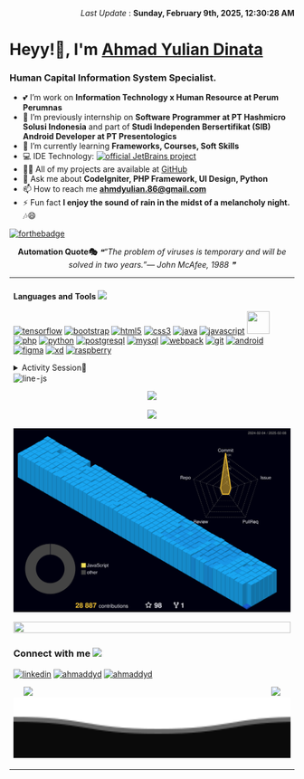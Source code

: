 <p align="right">
<!--RECENT_ACTIVITY:last_update-->
<i>Last Update</i> : <b>Sunday, February 9th, 2025, 12:30:28 AM</b>
<!--RECENT_ACTIVITY:last_update_end-->

<!-- Cover Bg -->
<div align="center">
<!--   <img width="100%" src="https://github.com/ahmaddyd/ahmaddyd/blob/master/assets/Ahmad%20Yulian%20Dinata%20-%20Background.png" alt="cover" /> -->
</div>

<!-- Header -->
# Heyy!👋, I'm [Ahmad Yulian Dinata](https://bit.ly/PORTFOLIOAhmadYulian)

<h3 align="justify">Human Capital Information System Specialist.</h3>

<!-- Description -->
- 💕 I’m work on **Information Technology x Human Resource at Perum Perumnas**
- 👑 I’m previously internship on **Software Programmer at PT Hashmicro Solusi Indonesia** and part of **Studi Independen Bersertifikat (SIB) Android Developer at PT Presentologics**
- 🌼 I’m currently learning **Frameworks, Courses, Soft Skills**
- 💻 IDE Technology: [![official JetBrains project](http://jb.gg/badges/official.svg)](https://confluence.jetbrains.com/display/ALL/JetBrains+on+GitHub)
- 👨‍💻 All of my projects are available at [GitHub](https://github.com/ahmaddyd)
- 🤖 Ask me about **CodeIgniter, PHP Framework, UI Design, Python**
- 📫 How to reach me **ahmdyulian.86@gmail.com**
- ⚡ Fun fact **I enjoy the sound of rain in the midst of a melancholy night.** 🎶😄

<!-- Badges Built With Love -->
[![forthebadge](https://forthebadge.com/images/badges/built-with-love.svg)](https://forthebadge.com)

<!-- Quote -->
<p align="center">
<b>Automation Quote🎭</b>
<!--STARTS_HERE_QUOTE_README-->
<i>❝“The problem of viruses is temporary and will be solved in two years.”— John McAfee, 1988  ❞</i>
<!--ENDS_HERE_QUOTE_README-->

<!-- Table -->
<table width="960px"><tr><td valign="top" width="50%">
<!-- Languages and Tools -->
<h4 align="left">Languages and Tools <img src = "https://media.giphy.com/media/H1jSPXCJmo8AZi3gdP/giphy.gif" width = 50px></h4>
<p align="left"> 
  <a href="https://www.tensorflow.org" target="_blank" rel="noreferrer"> <img src="https://github.com/ahmaddyd/skill-icons/blob/main/icons/TensorFlow-Dark.svg" alt="tensorflow" width="40" height="40"/></a>
  <a href="https://getbootstrap.com" target="_blank" rel="noreferrer"><img src="https://github.com/ahmaddyd/skill-icons/blob/main/icons/Bootstrap.svg" alt="bootstrap" width="40" height="40"/></a> 
  <a href="https://www.w3.org/html/" target="_blank" rel="noreferrer"> <img src="https://github.com/ahmaddyd/skill-icons/blob/main/icons/HTML.svg" alt="html5" width="40" height="40"/></a> 
  <a href="https://www.w3schools.com/css/" target="_blank" rel="noreferrer"> <img src="https://github.com/ahmaddyd/skill-icons/blob/main/icons/CSS.svg" alt="css3" width="40" height="40"/></a> 
  <a href="https://www.java.com" target="_blank" rel="noreferrer"> <img src="https://github.com/ahmaddyd/skill-icons/blob/main/icons/Java-Dark.svg" alt="java" width="40" height="40"/></a> 
  <a href="https://www.javascript.com/" target="_blank" rel="noreferrer"> <img src="https://github.com/ahmaddyd/skill-icons/blob/main/icons/JavaScript.svg" alt="javascript" width="40" height="40"/></a>
  <a href="https://kotlinlang.org" target="_blank" rel="noreferrer"> <img src="https://github.com/ahmaddyd/skill-icons/blob/main/icons/Kotlin-Dark.svg" width="40" height="40"/></a> 
  <a href="https://www.php.net" target="_blank" rel="noreferrer"> <img src="https://github.com/ahmaddyd/skill-icons/blob/main/icons/PHP-Dark.svg" alt="php" width="40" height="40"/></a>
  <a href="https://www.python.org" target="_blank" rel="noreferrer"> <img src="https://github.com/ahmaddyd/skill-icons/blob/main/icons/Python-Dark.svg" alt="python" width="40" height="40"/></a> 
  <a href="https://www.postgresql.org" target="_blank" rel="noreferrer"> <img src="https://github.com/ahmaddyd/skill-icons/blob/main/icons/PostgreSQL-Dark.svg" alt="postgresql" width="40" height="40"/></a> 
  <a href="https://www.mysql.com/" target="_blank" rel="noreferrer"> <img src="https://github.com/ahmaddyd/skill-icons/blob/main/icons/MySQL-Dark.svg" alt="mysql" width="40" height="40"/></a>
  <a href="https://webpack.js.org" target="_blank" rel="noreferrer"> <img src="https://github.com/ahmaddyd/skill-icons/blob/main/icons/Webpack-Dark.svg" alt="webpack" width="40" height="40"/></a> 
  <a href="https://git-scm.com/" target="_blank" rel="noreferrer"> <img src="https://github.com/ahmaddyd/skill-icons/blob/main/icons/Git.svg" alt="git" width="40" height="40"/></a> 
  <a href="https://developer.android.com" target="_blank" rel="noreferrer"><img src="https://github.com/ahmaddyd/skill-icons/blob/main/icons/AndroidStudio-Dark.svg" alt="android" width="40" height="40"/></a> 
  <a href="https://www.figma.com/" target="_blank" rel="noreferrer"> <img src="https://github.com/ahmaddyd/skill-icons/blob/main/icons/Figma-Dark.svg" alt="figma" width="40" height="40"/></a> 
  <a href="https://www.adobe.com/products/xd.html" target="_blank" rel="noreferrer"> <img src="https://github.com/ahmaddyd/skill-icons/blob/main/icons/XD.svg" alt="xd" width="40" height="40"/></a> 
  <a href="https://www.raspberrypi.org/" target="_blank" rel="noreferrer"> <img src="https://github.com/ahmaddyd/skill-icons/blob/main/icons/RaspberryPi-Dark.svg" alt="raspberry" width="40" height="40"/></a> 
</p>

<!-- Activity Session -->
<details>
  <summary>Activity Session🥷</summary>
  <br>
  <!--RECENT_ACTIVITY:start-->
<!--RECENT_ACTIVITY:end-->
</details>

<!-- Line -->
<img align="center" src="https://user-images.githubusercontent.com/73097560/115834477-dbab4500-a447-11eb-908a-139a6edaec5c.gif" alt="line-js" width="100%"/>

<!-- GitHub Statistics -->
<p align="center">
<img src="https://imgur.com/x0jOCUY.gif">
<p align="center">
<img src="https://streak-stats.demolab.com?user=ahmaddyd&theme=tokyonight&hide_border=true&date_format=M%20j%5B%2C%20Y%5D">
  
<!-- Profile 3D GitHub -->
![svg](https://raw.githubusercontent.com/ahmaddyd/ahmaddyd/master/profile-3d-contrib/profile-night-view.svg)

<!-- Line -->
<img src="https://i.imgur.com/dBaSKWF.gif" height="20" width="100%">
  
<!-- Connect -->
<h3 align="left">Connect with me <img src = "https://media.giphy.com/media/dAKo7JMzOGnOpXC7WY/giphy.gif" width = 150px></h3>
<p align="left">
  <a href="https://www.linkedin.com/in/ahmaddyd"><img align="center" src="https://github.com/ahmaddyd/skill-icons/blob/main/icons/LinkedIn.svg" alt="linkedin" height="48" width="48"/></a>
  <a href="https://instagram.com/ahmaddyd" target="blank"><img align="center" src="https://github.com/ahmaddyd/skill-icons/blob/main/icons/Instagram.svg" alt="ahmaddyd" height="48" width="48" /></a>
  <a href="https://www.hackerrank.com/ahmaddyd" target="blank"><img align="center" src="https://raw.githubusercontent.com/rahuldkjain/github-profile-readme-generator/master/src/images/icons/Social/hackerrank.svg" alt="ahmaddyd" height="48" width="48" /></a>
</p>

<!-- Footer -->
<p align="center">
<img src="https://media.giphy.com/media/3ohhwExYXg3q8oC26Q/giphy.gif" width="150">&nbsp;&nbsp;&nbsp;&nbsp;&nbsp;&nbsp;&nbsp;&nbsp;&nbsp;&nbsp;&nbsp;&nbsp;&nbsp;&nbsp;&nbsp;&nbsp;&nbsp;&nbsp;&nbsp;&nbsp;&nbsp;&nbsp;&nbsp;&nbsp;&nbsp;&nbsp;&nbsp;&nbsp;&nbsp;&nbsp;&nbsp;&nbsp;&nbsp;&nbsp;&nbsp;&nbsp;&nbsp;&nbsp;&nbsp;&nbsp;&nbsp;&nbsp;&nbsp;&nbsp;&nbsp;&nbsp;&nbsp;&nbsp;&nbsp;&nbsp;&nbsp;&nbsp;&nbsp;&nbsp;&nbsp;&nbsp;&nbsp;&nbsp;&nbsp;&nbsp;&nbsp;&nbsp;&nbsp;&nbsp;&nbsp;&nbsp;&nbsp;&nbsp;&nbsp;&nbsp;&nbsp;&nbsp;&nbsp;&nbsp;&nbsp;&nbsp;&nbsp;&nbsp;&nbsp;&nbsp;&nbsp;&nbsp;&nbsp;&nbsp;&nbsp;&nbsp;&nbsp;&nbsp;&nbsp;&nbsp;&nbsp;&nbsp;&nbsp;&nbsp;&nbsp;&nbsp;&nbsp;&nbsp;&nbsp;&nbsp;&nbsp;&nbsp;&nbsp;&nbsp;&nbsp;&nbsp;&nbsp;&nbsp;&nbsp;&nbsp;&nbsp;&nbsp;<img src="https://media.giphy.com/media/4NWT0Ry3dtTLW/giphy.gif" width="75">
<img src="https://github.com/ahmaddyd/ahmaddyd/blob/master/assets/Footer.svg" width="100%">

<!--
**ahmaddyd/ahmaddyd** is a ✨ _special_ ✨ repository because its `README.md` (this file) appears on your GitHub profile.

Here are some ideas to get you started:

- 🔭 I’m currently working on ...
- 🌱 I’m currently learning ...
- 👯 I’m looking to collaborate on ...
- 🤔 I’m looking for help with ...
- 💬 Ask me about ...
- 📫 How to reach me: ...
- 😄 Pronouns: ...
- ⚡ Fun fact: ...
-->
